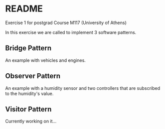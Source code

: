 # README #

Exercise 1 for postgrad Course M117 (University of Athens)

In this exercise we are called to implement 3 software patterns.

## Bridge Pattern ##

An example with vehicles and engines.

## Observer Pattern ##

An example with a humidity sensor and two controllers that are subscribed to the humidity's value.

## Visitor Pattern ##

Currently working on it...
